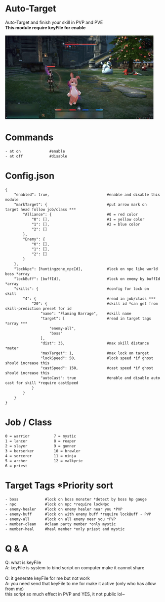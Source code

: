 # Auto-Target
Auto-Target and finish your skill in PVP and PVE</br>
**This module require keyFile for enable**</br></br>
![](autoTarget.gif)</br>

# Commands
```
- at on             #enable
- at off            #disable
```
# Config.json
```
{
    "enabled": true,                          #enable and disable this module
    "markTarget": {                           #put arrow mark on target head follow job/class ***
        "Alliance": {                         #0 = red color
            "0": [],                          #1 = yellow color
            "1": [],                          #2 = blue color
            "2": []
        },
        "Enemy": {
            "0": [],
            "1": [],
            "2": []
        }
    },
    "lockNpc": [huntingzone_npcId],           #lock on npc like world boss *array
    "lockBuff": [buffId],                     #lock on enemy by buffId *array
    "skills": {                               #config for lock on skill
        "4": {                                #read in job/class ***
            "20": {                           #skill id *can get from skill-prediction preset for id
                "name": "Flaming Barrage",    #skill name
                "target": [                   #read in target tags *array ***
                    "enemy-all",
                    "boss"
                ],
                "dist": 35,                   #max skill distance *meter
                "maxTarget": 1,               #max lock on target
                "lockSpeed": 50,              #lock speed *if ghost should increase this
                "castSpeed": 150,             #cast speed *if ghost should increase this
                "autoCast": true              #enable and disable auto cast for skill *require castSpeed
            }
        }
    }
}
```
# Job / Class
```
0 = warrior           7 = mystic
1 = lancer            8 = reaper
2 = slayer            9 = gunner
3 = berserker         10 = brawler
4 = sorcerer          11 = ninja
5 = archer            12 = valkyrie
6 = priest
```
# Target Tags *Priority sort
```
- boss            #lock on boss monster *detect by boss hp gauge
- npc             #lock on npc *require lockNpc
- enemy-healer    #lock on enemy healer near you *PVP
- enemy-buff      #lock on with enemy buff *require lockBuff - PVP
- enemy-all       #lock on all enemy near you *PVP
- member-clean    #clean party member *only mystic
- member-heal     #heal member *only priest and mystic
```
# Q & A
Q: what is keyFile</br>
A: keyFile is system to bind script on computer make it cannot share</br>
</br>
Q: it generate keyFile for me but not work</br>
A: you need send that keyFile to me for make it active (only who has allow from me)</br>
this script so much effect in PVP and YES, it not public lol~</br>
